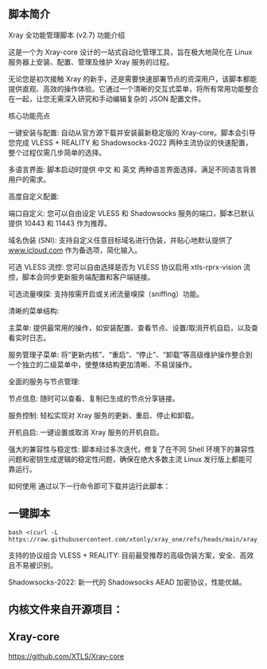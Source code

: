 脚本简介
---
Xray 全功能管理脚本 (v2.7) 功能介绍

这是一个为 Xray-core 设计的一站式自动化管理工具，旨在极大地简化在 Linux 服务器上安装、配置、管理及维护 Xray 服务的过程。

无论您是初次接触 Xray 的新手，还是需要快速部署节点的资深用户，该脚本都能提供直观、高效的操作体验。它通过一个清晰的交互式菜单，将所有常用功能整合在一起，让您无需深入研究和手动编辑复杂的 JSON 配置文件。

核心功能亮点

一键安装与配置:
自动从官方源下载并安装最新稳定版的 Xray-core。脚本会引导您完成 VLESS + REALITY 和 Shadowsocks-2022 两种主流协议的快速配置，整个过程仅需几步简单的选择。

多语言界面:
脚本启动时提供 中文 和 英文 两种语言界面选择，满足不同语言背景用户的需求。

高度自定义配置:

端口自定义: 您可以自由设定 VLESS 和 Shadowsocks 服务的端口，脚本已默认提供 10443 和 11443 作为推荐。

域名伪装 (SNI): 支持自定义任意目标域名进行伪装，并贴心地默认提供了 www.icloud.com 作为备选项，简化输入。

可选 VLESS 流控: 您可以自由选择是否为 VLESS 协议启用 xtls-rprx-vision 流控，脚本会同步更新服务端配置和客户端链接。

可选流量嗅探: 支持按需开启或关闭流量嗅探（sniffing）功能。

清晰的菜单结构:

主菜单: 提供最常用的操作，如安装配置、查看节点、设置/取消开机自启，以及查看实时日志。

服务管理子菜单: 将“更新内核”、“重启”、“停止”、“卸载”等高级维护操作整合到一个独立的二级菜单中，使整体结构更加清晰、不易误操作。

全面的服务与节点管理:

节点信息: 随时可以查看、复制已生成的节点分享链接。

服务控制: 轻松实现对 Xray 服务的更新、重启、停止和卸载。

开机自启: 一键设置或取消 Xray 服务的开机自启。

强大的兼容性与稳定性:
脚本经过多次迭代，修复了在不同 Shell 环境下的兼容性问题和密钥生成逻辑的稳定性问题，确保在绝大多数主流 Linux 发行版上都能可靠运行。

如何使用
通过以下一行命令即可下载并运行此脚本：

## 一键脚本
```
bash <(curl -L https://raw.githubusercontent.com/xtonly/xray_one/refs/heads/main/xray_one.sh)
```
支持的协议组合
VLESS + REALITY: 目前最受推荐的高级伪装方案，安全、高效且不易被识别。

Shadowsocks-2022: 新一代的 Shadowsocks AEAD 加密协议，性能优越。


内核文件来自开源项目：
--
Xray-core
-
https://github.com/XTLS/Xray-core






